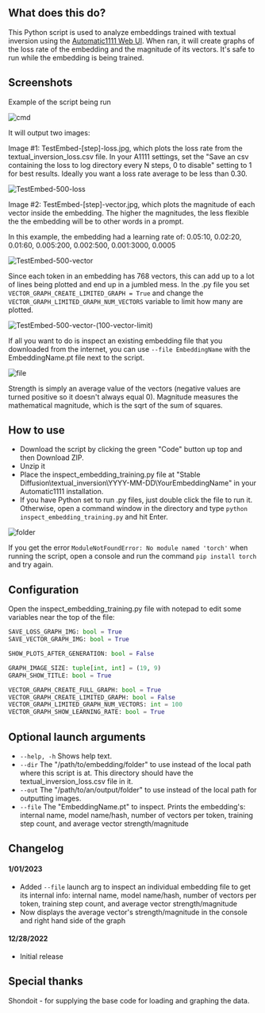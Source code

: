 ## What does this do?
This Python script is used to analyze embeddings trained with textual inversion using the [Automatic1111 Web UI](https://github.com/AUTOMATIC1111/stable-diffusion-webui). When ran, it will create graphs of the loss rate of the embedding and the magnitude of its vectors. It's safe to run while the embedding is being trained.

## Screenshots
Example of the script being run

![cmd](https://i.imgur.com/8SCCnsX.jpg)

It will output two images:

Image #1: TestEmbed-[step]-loss.jpg, which plots the loss rate from the textual_inversion_loss.csv file. In your A1111 settings, set the "Save an csv containing the loss to log directory every N steps, 0 to disable" setting to 1 for best results. Ideally you want a loss rate average to be less than 0.30.

![TestEmbed-500-loss](https://i.imgur.com/i2BvuM0.jpg)

Image #2: TestEmbed-[step]-vector.jpg, which plots the magnitude of each vector inside the embedding. The higher the magnitudes, the less flexible the the embedding will be to other words in a prompt.

In this example, the embedding had a learning rate of: 0.05:10, 0.02:20, 0.01:60, 0.005:200, 0.002:500, 0.001:3000, 0.0005

![TestEmbed-500-vector](https://i.imgur.com/A5AbHpQ.jpg)

Since each token in an embedding has 768 vectors, this can add up to a lot of lines being plotted and end up in a jumbled mess. In the .py file you set `VECTOR_GRAPH_CREATE_LIMITED_GRAPH = True` and change the `VECTOR_GRAPH_LIMITED_GRAPH_NUM_VECTORS` variable to limit how many are plotted.

![TestEmbed-500-vector-(100-vector-limit)](https://i.imgur.com/F3ZWiHD.jpg)

If all you want to do is inspect an existing embedding file that you downloaded from the internet, you can use `--file EmbeddingName` with the EmbeddingName.pt file next to the script.

![file](https://i.imgur.com/S4SHU0z.jpg)

Strength is simply an average value of the vectors (negative values are turned positive so it doesn't always equal 0). Magnitude measures the mathematical magnitude, which is the sqrt of the sum of squares.

## How to use
* Download the script by clicking the green "Code" button up top and then Download ZIP.
* Unzip it
* Place the inspect_embedding_training.py file at "Stable Diffusion\textual_inversion\YYYY-MM-DD\YourEmbeddingName" in your Automatic1111 installation.
* If you have Python set to run .py files, just double click the file to run it. Otherwise, open a command window in the directory and type `python inspect_embedding_training.py` and hit Enter.

![folder](https://i.imgur.com/tiM89rS.jpg)

If you get the error `ModuleNotFoundError: No module named 'torch'` when running the script, open a console and run the command `pip install torch` and try again.

## Configuration
Open the inspect_embedding_training.py file with notepad to edit some variables near the top of the file:
```python
SAVE_LOSS_GRAPH_IMG: bool = True
SAVE_VECTOR_GRAPH_IMG: bool = True

SHOW_PLOTS_AFTER_GENERATION: bool = False

GRAPH_IMAGE_SIZE: tuple[int, int] = (19, 9)
GRAPH_SHOW_TITLE: bool = True

VECTOR_GRAPH_CREATE_FULL_GRAPH: bool = True
VECTOR_GRAPH_CREATE_LIMITED_GRAPH: bool = False
VECTOR_GRAPH_LIMITED_GRAPH_NUM_VECTORS: int = 100
VECTOR_GRAPH_SHOW_LEARNING_RATE: bool = True
```

## Optional launch arguments
* `--help, -h` Shows help text.
* `--dir` The "/path/to/embedding/folder" to use instead of the local path where this script is at. This directory should have the textual_inversion_loss.csv file in it.
* `--out` The "/path/to/an/output/folder" to use instead of the local path for outputting images.
* `--file` The "EmbeddingName.pt" to inspect. Prints the embedding's: internal name, model name/hash, number of vectors per token, training step count, and average vector strength/magnitude

## Changelog
#### 1/01/2023
* Added `--file` launch arg to inspect an individual embedding file to get its internal info: internal name, model name/hash, number of vectors per token, training step count, and average vector strength/magnitude
* Now displays the average vector's strength/magnitude in the console and right hand side of the graph
#### 12/28/2022
* Initial release

## Special thanks
Shondoit - for supplying the base code for loading and graphing the data.
